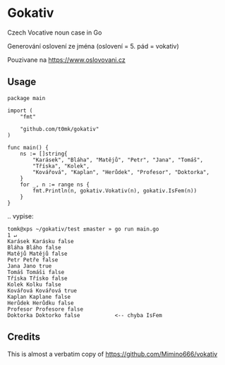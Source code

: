 # Gokativ

Czech Vocative noun case in Go

Generování oslovení ze jména (oslovení = 5. pád = vokativ)

Pouzivane na https://www.oslovovani.cz

## Usage

```
package main

import (
	"fmt"

	"github.com/t0mk/gokativ"
)

func main() {
	ns := []string{
		"Karásek", "Bláha", "Matějů", "Petr", "Jana", "Tomáš",
		"Tříska", "Kolek",
		"Kovářová", "Kaplan", "Herůdek", "Profesor", "Doktorka",
	}
	for _, n := range ns {
		fmt.Println(n, gokativ.Vokativ(n), gokativ.IsFem(n))
	}
}
```

.. vypise:

```
tomk@xps ~/gokativ/test ±master » go run main.go                           1 ↵
Karásek Karásku false
Bláha Bláho false
Matějů Matějů false
Petr Petře false
Jana Jano true
Tomáš Tomáši false
Tříska Třísko false
Kolek Kolku false
Kovářová Kovářová true
Kaplan Kaplane false
Herůdek Herůdku false
Profesor Profesore false
Doktorka Doktorko false           <-- chyba IsFem
```

## Credits

This is almost a verbatim copy of https://github.com/Mimino666/vokativ
